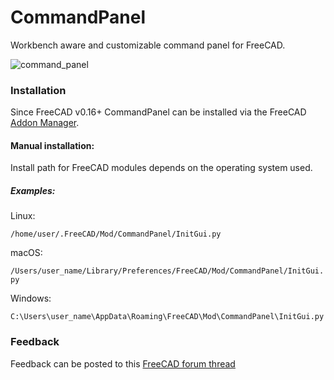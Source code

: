 # CommandPanel
Workbench aware and customizable command panel for FreeCAD.

![command_panel](https://user-images.githubusercontent.com/4140247/31416873-116d3ea2-adfa-11e7-9486-7e54d66fb750.png)

### Installation
Since FreeCAD v0.16+ CommandPanel can be installed via the FreeCAD [Addon Manager](https://github.com/FreeCAD/FreeCAD-addons#1-builtin-addon-manager). 

#### Manual installation:

Install path for FreeCAD modules depends on the operating system used.

##### Examples:
Linux:

`/home/user/.FreeCAD/Mod/CommandPanel/InitGui.py`

macOS:

`/Users/user_name/Library/Preferences/FreeCAD/Mod/CommandPanel/InitGui.py`

Windows:

`C:\Users\user_name\AppData\Roaming\FreeCAD\Mod\CommandPanel\InitGui.py`

### Feedback
Feedback can be posted to this [FreeCAD forum thread](https://forum.freecadweb.org/viewtopic.php?f=34&t=23207)
